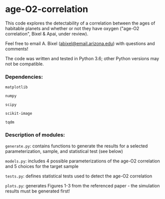 # age-O2-correlation

This code explores the detectability of a correlation between the ages of habitable planets and whether or not they have oxygen ("age-O2 correlation", Bixel & Apai, under review).

Feel free to email A. Bixel (abixel@email.arizona.edu) with questions and comments!

The code was written and tested in Python 3.6; other Python versions may not be compatible.

### Dependencies:

`matplotlib`

`numpy`

`scipy`

`scikit-image`

`tqdm`


### Description of modules:

`generate.py`: contains functions to generate the results for a selected parameterization, sample, and statistical test (see below)

`models.py`: includes 4 possible parameterizations of the age-O2 correlation and 5 choices for the target sample

`tests.py`: defines statistical tests used to detect the age-O2 correlation

`plots.py`: generates Figures 1-3 from the referenced paper - the simulation results must be generated first!







